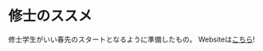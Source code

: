 # 修士のススメ
修士学生がいい春先のスタートとなるように準備したもの。
Websiteは[こちら](https://github.com/tabutan/GetStartedMaster.git)!
